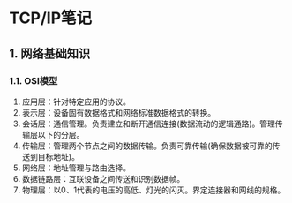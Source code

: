 # TCP/IP笔记

## 1. 网络基础知识

### 1.1. OSI模型

1. 应用层：针对特定应用的协议。
2. 表示层：设备固有数据格式和网络标准数据格式的转换。
3. 会话层：通信管理。负责建立和断开通信连接(数据流动的逻辑通路)。管理传输层以下的分层。
4. 传输层：管理两个节点之间的数据传输。负责可靠传输(确保数据被可靠的传送到目标地址)。
5. 网络层：地址管理与路由选择。
6. 数据链路层：互联设备之间传送和识别数据帧。
7. 物理层：以0、1代表的电压的高低、灯光的闪灭。界定连接器和网线的规格。
